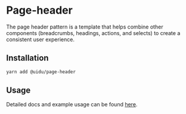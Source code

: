 # Page-header

The page header pattern is a template that helps combine other components (breadcrumbs, headings, actions, and selects) to create a consistent user experience.

## Installation

```sh
yarn add @uidu/page-header
```

## Usage

Detailed docs and example usage can be found [here](https://uidu.atlassian.com/packages/core/page-header).
